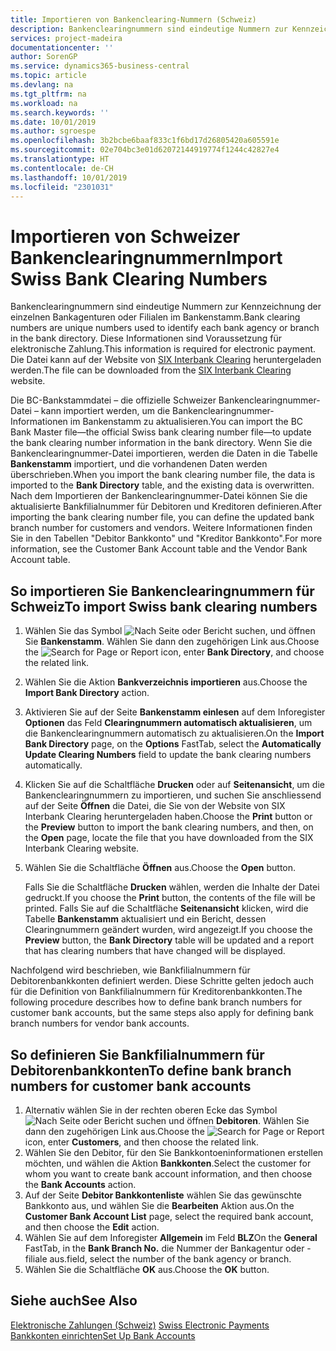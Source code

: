 ```yaml
---
title: Importieren von Bankenclearing-Nummern (Schweiz)
description: Bankenclearingnummern sind eindeutige Nummern zur Kennzeichnung der einzelnen Bankagenturen oder Filialen im Bankenstamm. Diese Informationen sind Voraussetzung für elektronische Zahlung. Die Datei kann auf der Website von SIX Interbank Clearing heruntergeladen werden.
services: project-madeira
documentationcenter: ''
author: SorenGP
ms.service: dynamics365-business-central
ms.topic: article
ms.devlang: na
ms.tgt_pltfrm: na
ms.workload: na
ms.search.keywords: ''
ms.date: 10/01/2019
ms.author: sgroespe
ms.openlocfilehash: 3b2bcbe6baaf833c1f6bd17d26805420a605591e
ms.sourcegitcommit: 02e704bc3e01d62072144919774f1244c42827e4
ms.translationtype: HT
ms.contentlocale: de-CH
ms.lasthandoff: 10/01/2019
ms.locfileid: "2301031"
---
```

# <a name="import-swiss-bank-clearing-numbers"></a><span data-ttu-id="3456e-105">Importieren von Schweizer Bankenclearingnummern</span><span class="sxs-lookup"><span data-stu-id="3456e-105">Import Swiss Bank Clearing Numbers</span></span>
<span data-ttu-id="3456e-106">Bankenclearingnummern sind eindeutige Nummern zur Kennzeichnung der einzelnen Bankagenturen oder Filialen im Bankenstamm.</span><span class="sxs-lookup"><span data-stu-id="3456e-106">Bank clearing numbers are unique numbers used to identify each bank agency or branch in the bank directory.</span></span> <span data-ttu-id="3456e-107">Diese Informationen sind Voraussetzung für elektronische Zahlung.</span><span class="sxs-lookup"><span data-stu-id="3456e-107">This information is required for electronic payment.</span></span> <span data-ttu-id="3456e-108">Die Datei kann auf der Website von [SIX Interbank Clearing](https://go.microsoft.com/fwlink/?LinkId=145121) heruntergeladen werden.</span><span class="sxs-lookup"><span data-stu-id="3456e-108">The file can be downloaded from the [SIX Interbank Clearing](https://go.microsoft.com/fwlink/?LinkId=145121) website.</span></span>  

<span data-ttu-id="3456e-109">Die BC-Bankstammdatei – die offizielle Schweizer Bankenclearingnummer-Datei – kann importiert werden, um die Bankenclearingnummer-Informationen im Bankenstamm zu aktualisieren.</span><span class="sxs-lookup"><span data-stu-id="3456e-109">You can import the BC Bank Master file—the official Swiss bank clearing number file—to update the bank clearing number information in the bank directory.</span></span> <span data-ttu-id="3456e-110">Wenn Sie die Bankenclearingnummer-Datei importieren, werden die Daten in die Tabelle **Bankenstamm** importiert, und die vorhandenen Daten werden überschrieben.</span><span class="sxs-lookup"><span data-stu-id="3456e-110">When you import the bank clearing number file, the data is imported to the **Bank Directory** table, and the existing data is overwritten.</span></span> <span data-ttu-id="3456e-111">Nach dem Importieren der Bankenclearingnummer-Datei können Sie die aktualisierte Bankfilialnummer für Debitoren und Kreditoren definieren.</span><span class="sxs-lookup"><span data-stu-id="3456e-111">After importing the bank clearing number file, you can define the updated bank branch number for customers and vendors.</span></span> <span data-ttu-id="3456e-112">Weitere Informationen finden Sie in den Tabellen "Debitor Bankkonto" und "Kreditor Bankkonto".</span><span class="sxs-lookup"><span data-stu-id="3456e-112">For more information, see the Customer Bank Account table and the Vendor Bank Account table.</span></span>  

## <a name="to-import-swiss-bank-clearing-numbers"></a><span data-ttu-id="3456e-113">So importieren Sie Bankenclearingnummern für Schweiz</span><span class="sxs-lookup"><span data-stu-id="3456e-113">To import Swiss bank clearing numbers</span></span>  

1.  <span data-ttu-id="3456e-114">Wählen Sie das Symbol ![Nach Seite oder Bericht suchen](../../media/ui-search/search_small.png "Nach Seite oder Bericht suchen"), und öffnen Sie **Bankenstamm**. Wählen Sie dann den zugehörigen Link aus.</span><span class="sxs-lookup"><span data-stu-id="3456e-114">Choose the ![Search for Page or Report](../../media/ui-search/search_small.png "Search for Page or Report icon") icon, enter **Bank Directory**, and choose the related link.</span></span>  
2.  <span data-ttu-id="3456e-115">Wählen Sie die Aktion **Bankverzeichnis importieren** aus.</span><span class="sxs-lookup"><span data-stu-id="3456e-115">Choose the **Import Bank Directory** action.</span></span>  
3.  <span data-ttu-id="3456e-116">Aktivieren Sie auf der Seite **Bankenstamm einlesen** auf dem Inforegister **Optionen** das Feld **Clearingnummern automatisch aktualisieren**, um die Bankenclearingnummern automatisch zu aktualisieren.</span><span class="sxs-lookup"><span data-stu-id="3456e-116">On the **Import Bank Directory** page, on the **Options** FastTab, select the **Automatically Update Clearing Numbers** field to update the bank clearing numbers automatically.</span></span>  
4.  <span data-ttu-id="3456e-117">Klicken Sie auf die Schaltfläche **Drucken** oder auf **Seitenansicht**, um die Bankenclearingnummern zu importieren, und suchen Sie anschliessend auf der Seite **Öffnen** die Datei, die Sie von der Website von SIX Interbank Clearing heruntergeladen haben.</span><span class="sxs-lookup"><span data-stu-id="3456e-117">Choose the **Print** button or the **Preview** button to import the bank clearing numbers, and then, on the **Open** page, locate the file that you have downloaded from the SIX Interbank Clearing website.</span></span>
5. <span data-ttu-id="3456e-118">Wählen Sie die Schaltfläche **Öffnen** aus.</span><span class="sxs-lookup"><span data-stu-id="3456e-118">Choose the **Open** button.</span></span>  

    <span data-ttu-id="3456e-119">Falls Sie die Schaltfläche **Drucken** wählen, werden die Inhalte der Datei gedruckt.</span><span class="sxs-lookup"><span data-stu-id="3456e-119">If you choose the **Print** button, the contents of the file will be printed.</span></span> <span data-ttu-id="3456e-120">Falls Sie auf die Schaltfläche **Seitenansicht** klicken, wird die Tabelle **Bankenstamm** aktualisiert und ein Bericht, dessen Clearingnummern geändert wurden, wird angezeigt.</span><span class="sxs-lookup"><span data-stu-id="3456e-120">If you choose the **Preview** button, the **Bank Directory** table will be updated and a report that has clearing numbers that have changed will be displayed.</span></span>  

<span data-ttu-id="3456e-121">Nachfolgend wird beschrieben, wie Bankfilialnummern für Debitorenbankkonten definiert werden. Diese Schritte gelten jedoch auch für die Definition von Bankfilialnummern für Kreditorenbankkonten.</span><span class="sxs-lookup"><span data-stu-id="3456e-121">The following procedure describes how to define bank branch numbers for customer bank accounts, but the same steps also apply for defining bank branch numbers for vendor bank accounts.</span></span>  

## <a name="to-define-bank-branch-numbers-for-customer-bank-accounts"></a><span data-ttu-id="3456e-122">So definieren Sie Bankfilialnummern für Debitorenbankkonten</span><span class="sxs-lookup"><span data-stu-id="3456e-122">To define bank branch numbers for customer bank accounts</span></span>  

1.  <span data-ttu-id="3456e-123">Alternativ wählen Sie in der rechten oberen Ecke das Symbol ![Nach Seite oder Bericht suchen](../../media/ui-search/search_small.png "Nach Seite oder Bericht suchen") und öffnen **Debitoren**. Wählen Sie dann den zugehörigen Link aus.</span><span class="sxs-lookup"><span data-stu-id="3456e-123">Choose the ![Search for Page or Report](../../media/ui-search/search_small.png "Search for Page or Report icon") icon, enter **Customers**, and then choose the related link.</span></span>  
2.  <span data-ttu-id="3456e-124">Wählen Sie den Debitor, für den Sie Bankkontoeninformationen erstellen möchten, und wählen die Aktion **Bankkonten**.</span><span class="sxs-lookup"><span data-stu-id="3456e-124">Select the customer for whom you want to create bank account information, and then choose the **Bank Accounts** action.</span></span>  
3.  <span data-ttu-id="3456e-125">Auf der Seite **Debitor Bankkontenliste** wählen Sie das gewünschte Bankkonto aus, und wählen Sie die **Bearbeiten** Aktion aus.</span><span class="sxs-lookup"><span data-stu-id="3456e-125">On the **Customer Bank Account List** page, select the required bank account, and then choose the **Edit** action.</span></span>  
4.  <span data-ttu-id="3456e-126">Wählen Sie auf dem Inforegister **Allgemein** im Feld **BLZ**</span><span class="sxs-lookup"><span data-stu-id="3456e-126">On the **General** FastTab, in the **Bank Branch No.**</span></span> <span data-ttu-id="3456e-127">die Nummer der Bankagentur oder -filiale aus.</span><span class="sxs-lookup"><span data-stu-id="3456e-127">field, select the number of the bank agency or branch.</span></span>  
5.  <span data-ttu-id="3456e-128">Wählen Sie die Schaltfläche **OK** aus.</span><span class="sxs-lookup"><span data-stu-id="3456e-128">Choose the **OK** button.</span></span>  

## <a name="see-also"></a><span data-ttu-id="3456e-129">Siehe auch</span><span class="sxs-lookup"><span data-stu-id="3456e-129">See Also</span></span>  
 <span data-ttu-id="3456e-130">[Elektronische Zahlungen (Schweiz)](swiss-electronic-payments.md) </span><span class="sxs-lookup"><span data-stu-id="3456e-130">[Swiss Electronic Payments](swiss-electronic-payments.md) </span></span>  
 [<span data-ttu-id="3456e-131">Bankkonten einrichten</span><span class="sxs-lookup"><span data-stu-id="3456e-131">Set Up Bank Accounts</span></span>](../../bank-how-setup-bank-accounts.md)
